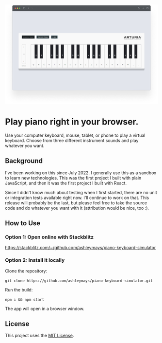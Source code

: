 ![Picture of the main webpage](./pianoKeyboardSimulator.png)

# Play piano right in your browser.

Use your computer keyboard, mouse, tablet, or phone to play a virtual keyboard. Choose from three different instrument sounds and play whatever you want.

## Background

I've been working on this since July 2022. I generally use this as a sandbox to learn new technologies. This was the first project I built with plain JavaScript, and then it was the first project I built with React.

Since I didn't know much about testing when I first started, there are no unit or integration tests available right now. I'll continue to work on that. This release will probably be the last, but please feel free to take the source code and do whatever you want with it (attribution would be nice, too :).

## How to Use

### Option 1: Open online with Stackblitz

<a href="https://stackblitz.com/~/github.com/ashleymays/piano-keyboard-simulator">https://stackblitz.com/~/github.com/ashleymays/piano-keyboard-simulator</a>

### Option 2: Install it locally

Clone the repository:

`git clone https://github.com/ashleymays/piano-keyboard-simulator.git`

Run the build:

`npm i && npm start`

The app will open in a browser window.

## License

This project uses the [MIT License](docs/LICENSE.md).
